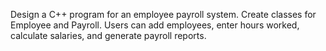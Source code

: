 Design a C++ program for an employee payroll system. Create classes for Employee and Payroll. Users can add employees, enter hours worked, calculate salaries, and generate payroll reports.
